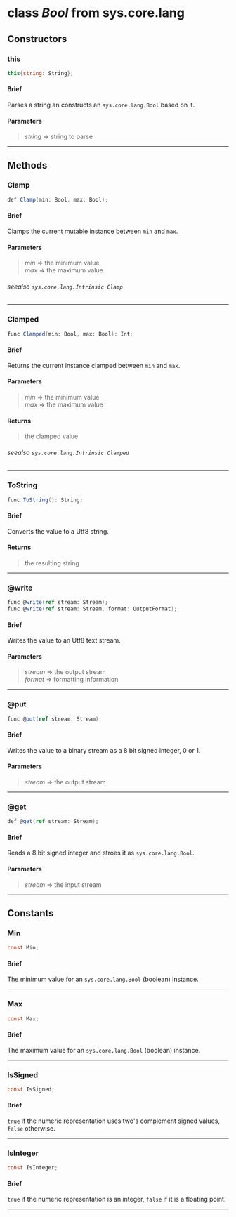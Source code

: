 # class *Bool* from sys.core.lang

## Constructors

### this

```C#
this{string: String};
```

#### Brief
Parses a string an constructs an `sys.core.lang.Bool` based on it.

#### Parameters
> *string* => string to parse  
***

## Methods

### Clamp

```C#
def Clamp(min: Bool, max: Bool);
```

#### Brief
Clamps the current mutable instance between `min` and `max`.

#### Parameters
> *min* => the minimum value  
> *max* => the maximum value  
###### seealso `sys.core.lang.Intrinsic Clamp`
***

### Clamped

```C#
func Clamped(min: Bool, max: Bool): Int;
```

#### Brief
Returns the current instance clamped between `min` and `max`.

#### Parameters
> *min* => the minimum value  
> *max* => the maximum value  
#### Returns
> the clamped value
###### seealso `sys.core.lang.Intrinsic Clamped`
***

### ToString

```C#
func ToString(): String;
```

#### Brief
Converts the value to a Utf8 string.

#### Returns
> the resulting string
***

### @write

```C#
func @write(ref stream: Stream);
func @write(ref stream: Stream, format: OutputFormat);
```

#### Brief
Writes the value to an Utf8 text stream.

#### Parameters
> *stream* => the output stream  
> *format* => formatting information  
***

### @put

```C#
func @put(ref stream: Stream);
```

#### Brief
Writes the value to a binary stream as a 8 bit signed integer, 0 or 1.

#### Parameters
> *stream* => the output stream  
***

### @get

```C#
def @get(ref stream: Stream);
```

#### Brief
Reads a 8 bit signed integer and stroes it as `sys.core.lang.Bool`.

#### Parameters
> *stream* => the input stream  
***

## Constants

### Min

```C#
const Min;
```

#### Brief
The minimum value for an `sys.core.lang.Bool` (boolean) instance.

***

### Max

```C#
const Max;
```

#### Brief
The maximum value for an `sys.core.lang.Bool` (boolean) instance.

***

### IsSigned

```C#
const IsSigned;
```

#### Brief
`true` if the numeric representation uses two's complement signed values, `false` otherwise.

***

### IsInteger

```C#
const IsInteger;
```

#### Brief
`true` if the numeric representation is an integer, `false` if it is a floating point.

***

